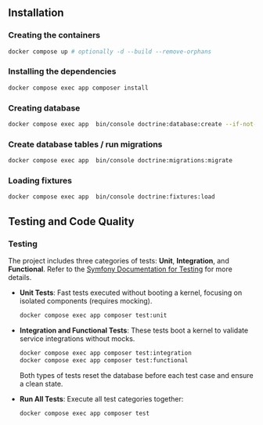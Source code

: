 ## Installation

### Creating the containers

```bash
docker compose up # optionally -d --build --remove-orphans
```

### Installing the dependencies

```bash
docker compose exec app composer install
```

### Creating database 
```bash
docker compose exec app  bin/console doctrine:database:create --if-not-exists
```

### Create database tables / run migrations
```bash
docker compose exec app  bin/console doctrine:migrations:migrate
```


### Loading fixtures
```bash
docker compose exec app  bin/console doctrine:fixtures:load
```

## Testing and Code Quality

### Testing
The project includes three categories of tests: **Unit**, **Integration**, and **Functional**. Refer to the [Symfony Documentation for Testing](https://symfony.com/doc/current/testing.html) for more details.

- **Unit Tests**: Fast tests executed without booting a kernel, focusing on isolated components (requires mocking).
  ```bash
  docker compose exec app composer test:unit
  ```

- **Integration and Functional Tests**: These tests boot a kernel to validate service integrations without mocks.
  ```bash
  docker compose exec app composer test:integration
  docker compose exec app composer test:functional
  ```

  Both types of tests reset the database before each test case and ensure a clean state.

- **Run All Tests**: Execute all test categories together:
  ```bash
  docker compose exec app composer test
  ```
